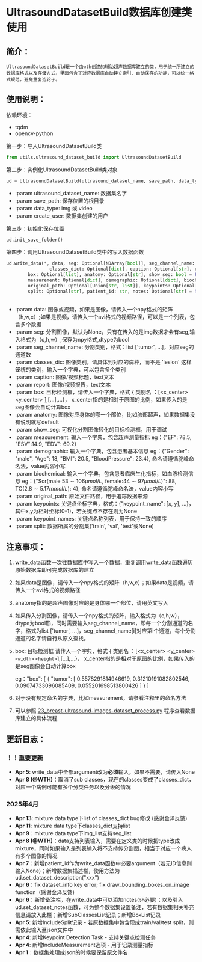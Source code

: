 # UltrasoundDatasetBuild数据库创建类使用

## 简介：

    UltrasoundDatasetBuild是一个由wth创建的辅助超声数据库建立的类，用于统一所建立的数据库格式以及存储方式，里面包含了对应数据库自动建立索引、自动保存的功能，可以统一格式规范，避免重复造轮子。

## 使用说明：

依赖环境：

- tqdm
- opencv-python

第一步：导入UltrasoundDatasetBuild类

```python
from utils.ultrasound_dataset_build import UltrasoundDatasetBuild
```

第二步：实例化UltrasoundDatasetBuild类对象

```python
ud = UltrasoundDatasetBuild(ultrasound_dataset_name, save_path, data_type='img', create_user='wth')
```

- :param ultrasound_dataset_name: 数据集名字
- :param save_path: 保存位置的根目录
- :param data_type: img 或 video
- :param create_user: 数据集创建的用户

第三步：初始化保存位置

```python
ud.init_save_folder()
```

第四步：调用UltrasoundDatasetBuild类中的写入数据函数

```python
ud.write_data(*, data, seg: Optional[NDArray[bool]], seg_channel_name: Optional[list],
                classes_dict: Optional[dict], caption: Optional[str], report: Optional[str], 
		box: Optional[list], anatomy: Optional[str], show_seg: bool = False, 
		measurement: Optional[dict], demographic: Optional[dict], biochemical: Optional[dict], 
		original_path: Optional[Union[str, list]], keypoints: Optional[dict], keypoint_names: Optional[list], 
		split: Optional[str], patient_id: str, notes: Optional[str] = None)
 
```

- :param data: 图像或视频，如果是图像，请传入一个npy格式的矩阵（h,w,c）;如果是视频，请传入一个avi格式的视频路径，可以是一个列表，包含多个数据
- :param seg: 分割图像，默认为None，只有在传入的是img数据才会有seg,输入格式为（c,h,w）,保存为npy格式,dtype为bool
- :param seg_channel_name: 分割类别，格式：list ['tumor', ...]，对应seg的通道数
- :param classes_dic: 图像类别，请具体到对应的病种，而不是 'lesion' 这样笼统的类别，输入一个字典，可以包含多个类别
- :param caption: 图像/视频标题，text文本
- :param report: 图像/视频报告，text文本
- :param box: 目标检测框，请传入一个字典，格式 { 类别名 ：[<x_center> <y_center> ],[...],...}， x_center指的是相对于原图的比例，如果传入的是seg图像会自动计算box
- :param anatomy: 图像对应身体的哪一个部位，比如肺部超声，如果数据集没有说明就写default
- :param show_seg: 可视化分割图像转化的目标检测框，用于调试
- :param measurement: 输入一个字典，包含超声测量指标 eg：{"EF": 78.5, "ESV":14.9, "EDV": 69.2}
- :param demographic: 输入一个字典，包含患者基本信息 eg：{"Gender": "male", "Age": 18, "BMI": 20.5, "BloodPressure": 23.4}, 命名请遵循驼峰命名法，value内容小写
- :param biochemical: 输入一个字典，包含患者临床生化指标，如血液检测信息
  eg：{"Scr(male $53\sim106\mu mol/L$,  female:$44\sim97\mu mol/L$)": 88, TC($2.8\sim5.17mmol/L$): 4}, 命名请遵循驼峰命名法，value内容小写
- :param original_path: 原始文件路径，用于追踪数据来源
- :param keypoints: 关键点坐标字典，格式：{"keypoint_name": [x, y], ...}，其中x,y为相对坐标(0-1)，若关键点不存在则为None
- :param keypoint_names: 关键点名称列表，用于保持一致的顺序
- :param split: 数据所属的分割集('train', 'val', 'test'或None)

## 注意事项：

1. write_data函数一次往数据库中写入一个数据，重复调用write_data函数遍历原始数据库即可完成数据库的建立
2. 如果data是图像，请传入一个npy格式的矩阵（h,w,c）；如果data是视频，请传入一个avi格式的视频路径
3. anatomy指的是超声图像对应的是身体哪一个部位，请用英文写入
4. 如果传入分割图像，请传入一个npy格式的矩阵，输入格式为（c,h,w），dtype为bool形，同时需要输入seg_channel_name，即每一个分割通道的名字，格式为list ['tumor', ...]，seg_channel_name[i]对应第i个通道，每个分割通道的名字请自行从原文查找。
5. box: 目标检测框  请传入一个字典，格式 { 类别名 ：[<x_center> <y_center> `<width>` `<height>`],[...],...}， x_center指的是相对于原图的比例，如果传入的是seg图像会自动计算box

   eg："box": [
   {
   "tumor": [
   0.5578291814946619,
   0.31210191082802546,
   0.09074733096085409,
   0.055201698513800426
   ]
   }
   ]
6. 对于没有规定命名的字典，比如measurement，请参看注释里的命名方法
7. 可以参照 [23_breast-ultrasound-images-dataset_process.py](23_breast-ultrasound-images-dataset_process.py) 程序查看数据库建立的具体流程

## 更新日志：

### ！！重要更新

- **Apr 5**: write_data中全部argument改为**必须**输入，如果不需要，请传入None
- **Apr 8 (@WTH)**：取消了sub classes，现在的classes变成了classes_dict，对应一个病例可能有多个分类任务以及分级的情况

### 2025年4月

- **Apr 13**: mixture data type下list of classes_dict bug修改 (感谢金泽反馈)
- **Apr 11**: mixture data type下classes_dict支持list
- **Apr 9**：mixture data type下img_list支持seg_list
- **Apr 8 (@WTH)**：data支持列表输入，需要在定义类的时候把type改成mixture，同时如果输入是列表输入将不支持传分割图，相当于对应一个病人有多个图像的情况
- **Apr 7**：新增patient_id作为write_data函数中必要argument（若无ID信息则输入None)；新增数据集描述栏，使用方法为ud.set_dataset_description("xxx")
- **Apr 6**：fix dataset_info key error; fix draw_bounding_boxes_on_image function（感谢金泽反馈)
- **Apr 6**：新增备注栏，在write_data中可以添加notes(非必要)；以及引入ud.set_dataset_notes函数，可为整个数据集设置备注，若有数据集相关补充信息请放入此栏；新增SubClassesList记录；新增BoxList记录
- **Apr 5**: 新增IncludeSplit记录 - 若原数据集中包含现成train/val/test split，则需依此输入至json文件中
- **Apr 4**: 新增Keypoint Detection Task - 支持关键点检测任务
- **Apr 4**: 新增IncludeMeasurement选项 - 用于记录测量指标
- **Apr 1**：数据集处理成json的时候要保留原文件名
